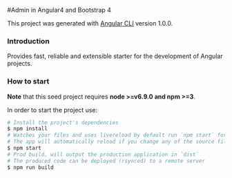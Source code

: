 #Admin in Angular4 and Bootstrap 4

This project was generated with [Angular CLI](https://github.com/angular/angular-cli) version 1.0.0.

### Introduction
Provides fast, reliable and extensible starter for the development of Angular projects.

### How to start
**Note** that this seed project requires  **node >=v6.9.0 and npm >=3**.

In order to start the project use:
```bash
# Install the project's dependencies
$ npm install
# Watches your files and uses livereload by default run `npm start` for a dev server. Navigate to `http://localhost:4200/`.
# The app will automatically reload if you change any of the source files.
$ npm start
# Prod build, will output the production application in `dist`
# The produced code can be deployed (rsynced) to a remote server
$ npm run build